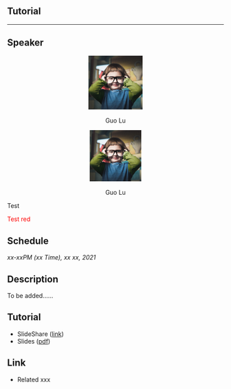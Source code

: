## Tutorial
___

## Speaker
<center>
<img src="images/guolu.jpg" width="25%" height="25%" border-radius="100%" />

Guo Lu
</center>



<center>
<img src="images/guolu.jpg" width="120px"  border-radius="120px" margin-bottom="10px" />

Guo Lu
</center>



<div style="columns: 2;">Test</div>

<font color="red">Test red</font>


## Schedule
_xx-xxPM (xx Time), xx xx, 2021_

## Description
To be added......

## Tutorial
* SlideShare ([link]())
* Slides ([pdf]())

## Link
* Related xxx
